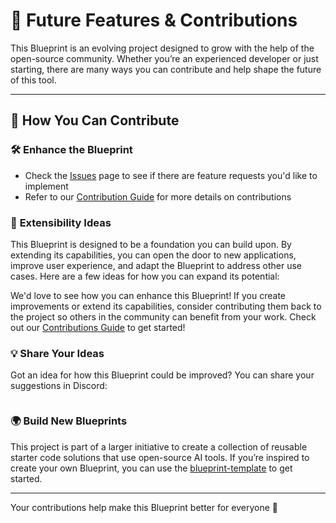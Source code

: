 # 🚀 **Future Features & Contributions**

This Blueprint is an evolving project designed to grow with the help of the open-source community. Whether you’re an experienced developer or just starting, there are many ways you can contribute and help shape the future of this tool.

---

## 🌟 **How You Can Contribute**

### 🛠️ **Enhance the Blueprint**

- Check the [Issues](https://github.com/mozilla-ai/osm-ai-helper/issues) page to see if there are feature requests you'd like to implement
- Refer to our [Contribution Guide](https://github.com/mozilla-ai/osm-ai-helper/blob/main/CONTRIBUTING.md) for more details on contributions

### 🎨 **Extensibility Ideas**

This Blueprint is designed to be a foundation you can build upon. By extending its capabilities, you can open the door to new applications, improve user experience, and adapt the Blueprint to address other use cases. Here are a few ideas for how you can expand its potential:

We'd love to see how you can enhance this Blueprint! If you create improvements or extend its capabilities, consider contributing them back to the project so others in the community can benefit from your work. Check out our [Contributions Guide](https://github.com/mozilla-ai/osm-ai-helper/blob/main/CONTRIBUTING.md) to get started!

### 💡 **Share Your Ideas**
Got an idea for how this Blueprint could be improved? You can share your suggestions in Discord:

<a target="_blank" href="https://discord.gg/gazz5XDU"><img src="https://dcbadge.limes.pink/api/server/gazz5XDU" alt="" /></a>

### 🌍 **Build New Blueprints**
This project is part of a larger initiative to create a collection of reusable starter code solutions that use open-source AI tools. If you’re inspired to create your own Blueprint, you can use the [blueprint-template](https://github.com/new?template_name=blueprint-template&template_owner=mozilla-ai) to get started.

---

Your contributions help make this Blueprint better for everyone 🎉
